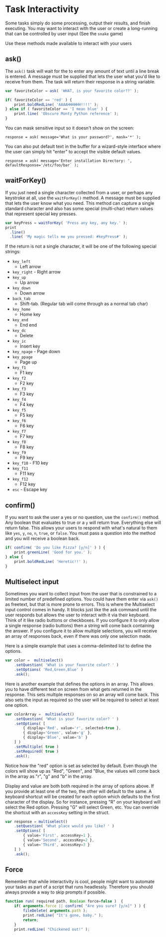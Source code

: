 # Task Interactivity

Some tasks simply do some processing, output their results, and finish executing. You may want to interact with the user or create a long-running that can be controlled by user input \(See the `snake` game\)

Use these methods made available to interact with your users

## ask\(\)

The `ask()` task will wait for the to enter any amount of text until a line break is entered. A message must be supplied that lets the user what you'd like to receive from them. The task will return their response in a string variable.

```javascript
var favoriteColor = ask( 'WHAT, is your favorite color??' );

if( favoriteColor == 'red' ) {
    print.boldRedLine( 'AAAAHHHHHH!!!!' );
} else if ( favoriteColor == 'I mean blue' ) {
    print.line( 'Obscure Monty Python reference' );
}
```

You can mask sensitive input so it doesn't show on the screen:

```text
response = ask( message='What is your password?', mask='*' );
```

You can also put default text in the buffer for a wizard-style interface where the user can simply hit "enter" to accept the visible default values.

```text
response = ask( message='Enter installation Directory: ', defaultResponse='/etc/foo/bar` );
```

## waitForKey\(\)

If you just need a single character collected from a user, or perhaps any keystroke at all, use the `waitForKey()` method. A message must be supplied that lets the user know what you need. This method  can capture a single standard character and also has some special \(multi-char\) return values that represent special key presses.  

```javascript
var keyPress = waitForKey( 'Press any key, any key.' );
print
  .line()
  .line( 'My magic tells me you pressed: #keyPress#' );
```

If the return is not a single character, it will be one of the following special strings:

* `key_left`   - Left arrow
* `key_right` -   Right arrow
* `key_up`   - Up arrow
* `key_down`   - Down arrow
* `back_tab`   - Shift-tab.  \(Regular tab will come through as a normal tab char\)
* `key_home`   - Home key
* `key_end`   - End end
* `key_dc`   - Delete
* `key_ic`   - Insert key
* `key_npage` -   Page down
* `key_ppage`   - Page up
* `key_f1`   - F1 key
* `key_f2`   - F2 key
* `key_f3`   - F3 key
* `key_f4`   - F4 key
* `key_f5`   - F5 key
* `key_f6`   - F6 key
* `key_f7`   - F7 key
* `key_f8`   - F8 key
* `key_f9`   - F9 key
* `key_f10` -   F10 key
* `key_f11`   - F11 key
* `key_f12`   - F12 key
* `esc` - Escape key

## confirm\(\)

If you want to ask the user a yes or no question, use the `confirm()` method. Any boolean that evaluates to true or a `y` will return true. Everything else will return false. This allows your users to respond with what's natural to them like `yes`, `y`, `no`, `n`, `true`, or `false`. You must pass a question into the method and you will receive a boolean back.

```javascript
if( confirm( 'Do you like Pizza? [y/n]' ) ) {
    print.greenLine( 'Good for you.' );
} else {
    print.boldRedLine( 'Heretic!!' );
}
```

## Multiselect input

Sometimes you want to collect input from the user that is constrained to a limited number of predefined options.  You could have them enter via `ask()` as freetext, but  that is more prone to errors.  This is where the Multiselect input control comes in handy.   It blocks just like the ask command until the user responds but allows the user to interact with it via their keyboard.  Think of it like radio buttons or checkboxes.  If you configure it to only allow a single response \(radio buttons\) then a string will come back containing the answer.  If you configure it to allow multiple selections, you will receive an array of responses back, even if there was only one selection made. 

Here is a simple example that uses a comma-delimited list to define the options.

```javascript
var color =  multiselect()
    .setQuestion( 'What is your favorite color? ' )
    .setOptions( 'Red,Green,Blue' )
    .ask();
```

Here is another example that defines the options in an array.  This allows you to have different text on screen from what gets returned in the response.  This sets multiple responses on so an array will come back.  This also sets the input as required so the user will be required to select at least one option.

```javascript
var colorArray =  multiselect()
    .setQuestion( 'What is your favorite color? ' )
    .setOptions( [
        { display='Red', value='r', selected=true },
        { display='Green', value='g' },
        { display='Blue', value='b' }
    ] )
    .setMultiple( true )
    .setRequired( true )
    .ask();
```

Notice how the "red" option is set as selected by default.  Even though the colors will show up as "Red", "Green", and "Blue, the values will come back in the array as "r", "g" and "b" in the array.  

Display and value are both both required in the array of options above.  If you provide at least one of the two, the other will default to the same.  A keyboard shortcut will be created for each option which defaults to the first character of the display.  So for instance, pressing "R" on your keyboard will select the Red option. Pressing "G" will select Green, etc.  You can override the shortcut with an `accessKey` setting in the struct.  

```javascript
var response = multiselect()
	.setQuestion( 'What place would you like? ' )
	.setOptions( [
		{ value='First', accessKey=1 },
		{ value='Second', accessKey=2 },
		{ value='Third', accessKey=3 }
	] )
	.ask();
```

##  Force

Remember that while interactivity is cool, people might want to automate your tasks as part of a script that runs headlessly. Therefore you should always provide a way to skip prompts if possible.

```javascript
function run( required path, Boolean force=false )  {
    if( arguments.force || confirm( "Are you sure? [y/n]" ) ) {
        fileDelete( arguments.path );
        print.redLine( "It's gone, baby." );
        return;
    }
    print.redLine( "Chickened out!" );
```

